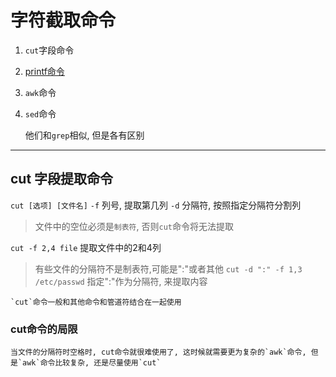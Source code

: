 # 字符截取命令

1. `cut`字段命令
2. [printf命令](字符截取_printf命令.md)
3. `awk`命令
4. `sed`命令

    他们和`grep`相似, 但是各有区别

---

## cut 字段提取命令

`cut [选项] [文件名]` 
`-f` 列号, 提取第几列
`-d` 分隔符, 按照指定分隔符分割列
> 文件中的空位必须是`制表符`, 否则`cut`命令将无法提取

`cut -f 2,4 file` 提取文件中的2和4列
> 有些文件的分隔符不是制表符,可能是":"或者其他
`cut -d ":" -f 1,3 /etc/passwd` 指定":"作为分隔符, 来提取内容

    `cut`命令一般和其他命令和管道符结合在一起使用

### cut命令的局限

    当文件的分隔符时空格时, cut命令就很难使用了, 这时候就需要更为复杂的`awk`命令, 但是`awk`命令比较复杂, 还是尽量使用`cut`
    
    





